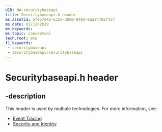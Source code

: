 ```yaml
---
UID: NA:securitybaseapi
title: Securitybaseapi.h header
ms.assetid: 5fe57e42-635d-3b00-8402-0aa2478af437
ms.date: 01/11/2019
ms.keywords: 
ms.topic: conceptual
tech.root: etw
f1_keywords:
 - securitybaseapi
 - securitybaseapi/securitybaseapi
---
```


# Securitybaseapi.h header


## -description

This header is used by multiple technologies. For more information, see:

- [Event Tracing](../_etw/index.md)
- [Security and Identity](../_security/index.md)

